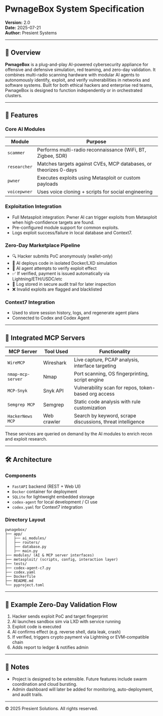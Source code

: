 # PwnageBox System Specification

**Version:** 2.0  
**Date:** 2025-07-21  
**Author:** Presient Systems

---

## 🧠 Overview

**PwnageBox** is a plug-and-play AI-powered cybersecurity appliance for offensive and defensive simulation, red teaming, and zero-day validation. It combines multi-radio scanning hardware with modular AI agents to autonomously identify, exploit, and verify vulnerabilities in networks and software systems. Built for both ethical hackers and enterprise red teams, PwnageBox is designed to function independently or in orchestrated clusters.

---

## 🚀 Features

### Core AI Modules
| Module        | Purpose                                                       |
|---------------|---------------------------------------------------------------|
| `scammer`     | Performs multi-radio reconnaissance (WiFi, BT, Zigbee, SDR)   |
| `researcher`  | Matches targets against CVEs, MCP databases, or theorizes 0-days |
| `pwner`       | Executes exploits using Metasploit or custom payloads         |
| `voicepwner`  | Uses voice cloning + scripts for social engineering           |

### Exploitation Integration
- Full Metasploit integration: Pwner AI can trigger exploits from Metasploit when high-confidence targets are found.
- Pre-configured module support for common exploits.
- Logs exploit success/failure in local database and Context7.

### Zero-Day Marketplace Pipeline
- 🔍 Hacker submits PoC anonymously (wallet-only)
- 🧪 AI deploys code in isolated Docker/LXD simulation
- 🤖 AI agent attempts to verify exploit effect
- ✅ If verified, payment is issued automatically via Lightning/ETH/USDC/etc
- 🧾 Log stored in secure audit trail for later inspection
- ❌ Invalid exploits are flagged and blacklisted

### Context7 Integration
- Used to store session history, logs, and regenerate agent plans
- Connected to Codex and Codex Agent

---

## 🧰 Integrated MCP Servers

| MCP Server       | Tool Used     | Functionality                                                  |
|------------------|---------------|----------------------------------------------------------------|
| `WireMCP`        | Wireshark     | Live capture, PCAP analysis, interface targeting               |
| `nmap-mcp-server`| Nmap          | Port scanning, OS fingerprinting, script engine                |
| `MCP-Snyk`       | Snyk API      | Vulnerability scan for repos, token-based org access           |
| `Semgrep MCP`    | Semgrep       | Static code analysis with rule customization                   |
| `HackerNews MCP` | Web crawler   | Search by keyword, scrape discussions, threat intelligence     |

These services are queried on demand by the AI modules to enrich recon and exploit research.

---

## 🛠️ Architecture

### Components
- `FastAPI` backend (REST + Web UI)
- `Docker` container for deployment
- `SQLite` for lightweight embedded storage
- `codex-agent` for local development / CI use
- `codex.yaml` for Context7 integration

### Directory Layout
```
pwnagebox/
├── app/
│   ├── ai_modules/
│   ├── routers/
│   ├── database.py
│   ├── main.py
├── modules/ (AI & MCP server interfaces)
├── metasploit/ (scripts, config, interaction layer)
├── tests/
├── codex-agent-c7.py
├── codex.yaml
├── Dockerfile
├── README.md
└── pyproject.toml
```

---

## 🧪 Example Zero-Day Validation Flow

1. Hacker sends exploit PoC and target fingerprint
2. AI launches sandbox sim via LXD with service running
3. Exploit code is executed
4. AI confirms effect (e.g. reverse shell, data leak, crash)
5. If verified, triggers crypto payment via Lightning or EVM-compatible chain
6. Adds report to ledger & notifies admin

---

## 🧾 Notes

- Project is designed to be extensible. Future features include swarm coordination and cloud bursting.
- Admin dashboard will later be added for monitoring, auto-deployment, and audit trails.

---

© 2025 Presient Solutions. All rights reserved.
